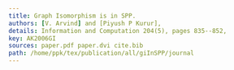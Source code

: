 ```yaml
---
title: Graph Isomorphism is in SPP.
authors: [V. Arvind] and [Piyush P Kurur],
details: Information and Computation 204(5), pages 835--852,
key: AK2006GI
sources: paper.pdf paper.dvi cite.bib
path: /home/ppk/tex/publication/all/giInSPP/journal
---
```

